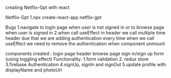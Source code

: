 creating Netflix-Gpt with react

Netflix-Gpt
1.npx create-react-app netflix-gpt

Bugs
1.navigate to login page when user is not signed in or to browse page when user is signed in
2.when call useEffect in header we call multiple time header due that we are adding authentication every time when we call useEffect we need to remove the authentication when component unmount

components created :
login page
header
browse page
sign in/sign up form (using toggling effect)
Functionality:
1.form validation 2. redux store
3.firebase Authentication
4.signUp, signIn and signOut
5.update profile with displayName and photoUrl
